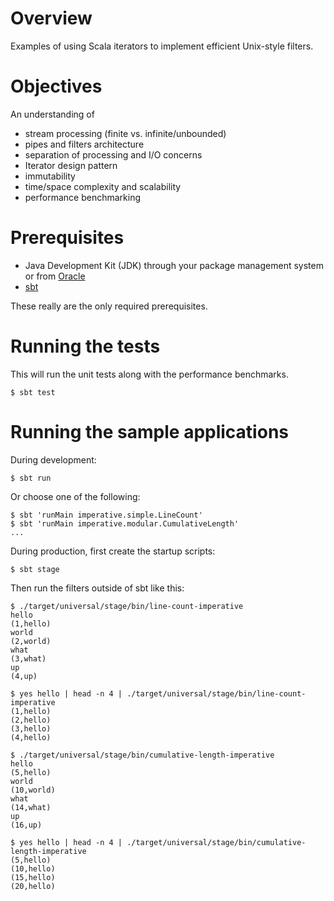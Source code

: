 # Overview

Examples of using Scala iterators to implement efficient Unix-style filters.

# Objectives

An understanding of

- stream processing (finite vs. infinite/unbounded)
- pipes and filters architecture
- separation of processing and I/O concerns
- Iterator design pattern
- immutability
- time/space complexity and scalability
- performance benchmarking

# Prerequisites

- Java Development Kit (JDK) through your package management system or from [Oracle](http://www.oracle.com/technetwork/java/javase/downloads)
- [sbt](http://www.scala-sbt.org/)

These really are the only required prerequisites.

# Running the tests

This will run the unit tests along with the performance benchmarks.

    $ sbt test

# Running the sample applications

During development:

    $ sbt run

Or choose one of the following:

    $ sbt 'runMain imperative.simple.LineCount'
    $ sbt 'runMain imperative.modular.CumulativeLength'
    ...

During production, first create the startup scripts:

    $ sbt stage

Then run the filters outside of sbt like this:

    $ ./target/universal/stage/bin/line-count-imperative
    hello
    (1,hello)
    world
    (2,world)
    what
    (3,what)
    up
    (4,up)

    $ yes hello | head -n 4 | ./target/universal/stage/bin/line-count-imperative
    (1,hello)
    (2,hello)
    (3,hello)
    (4,hello)

    $ ./target/universal/stage/bin/cumulative-length-imperative
    hello
    (5,hello)
    world
    (10,world)
    what
    (14,what)
    up
    (16,up)

    $ yes hello | head -n 4 | ./target/universal/stage/bin/cumulative-length-imperative
    (5,hello)
    (10,hello)
    (15,hello)
    (20,hello)
